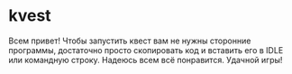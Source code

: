 # kvest
Всем привет!
Чтобы запустить квест вам не нужны сторонние программы, достаточно просто скопировать код и вставить его в IDLE или командную строку.
Надеюсь всем всё понравится.
Удачной игры!
